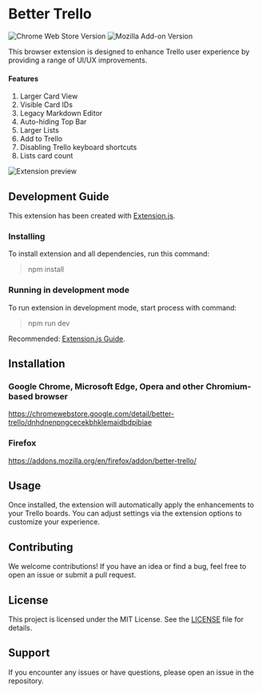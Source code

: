 # Better Trello

![Chrome Web Store Version](https://img.shields.io/chrome-web-store/v/dnhdnenpngcecekbhklemaidbdpibiae)
![Mozilla Add-on Version](https://img.shields.io/amo/v/better-trello)

This browser extension is designed to enhance Trello user experience by providing a range of UI/UX improvements.

#### Features

1. Larger Card View
2. Visible Card IDs
3. Legacy Markdown Editor
4. Auto-hiding Top Bar
5. Larger Lists
6. Add to Trello
7. Disabling Trello keyboard shortcuts
8. Lists card count

![Extension preview](https://addons.mozilla.org/user-media/previews/full/303/303839.png?modified=1723811206)

## Development Guide

This extension has been created with [Extension.js](https://extension.js.org/).

### Installing

To install extension and all dependencies, run this command:

> npm install

### Running in development mode

To run extension in development mode, start process with command:

> npm run dev

Recommended: [Extension.js Guide](https://extension.js.org/docs/guides/commands/dev).

## Installation

### Google Chrome, Microsoft Edge, Opera and other Chromium-based browser

https://chromewebstore.google.com/detail/better-trello/dnhdnenpngcecekbhklemaidbdpibiae

### Firefox

https://addons.mozilla.org/en/firefox/addon/better-trello/

## Usage

Once installed, the extension will automatically apply the enhancements to your Trello boards. You can adjust settings via the extension options to customize your experience.

## Contributing

We welcome contributions! If you have an idea or find a bug, feel free to open an issue or submit a pull request.

## License

This project is licensed under the MIT License. See the [LICENSE](LICENSE) file for details.

## Support

If you encounter any issues or have questions, please open an issue in the repository.
